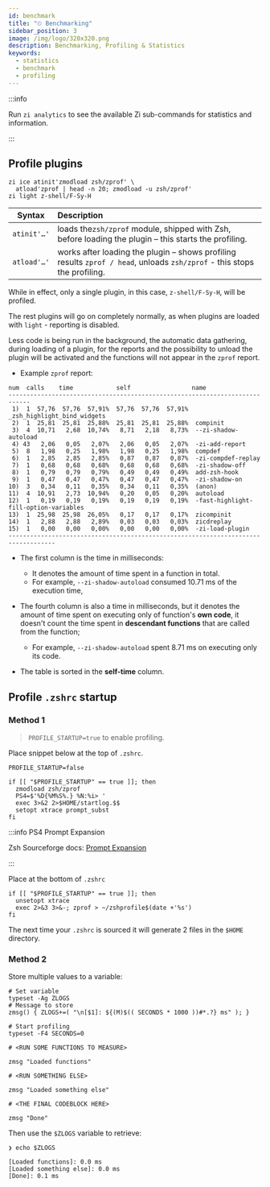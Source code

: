 ```yaml
---
id: benchmark
title: "⏲ Benchmarking"
sidebar_position: 3
image: /img/logo/320x320.png
description: Benchmarking, Profiling & Statistics
keywords:
  - statistics
  - benchmark
  - profiling
---
```


<!-- @format -->

:::info

Run `zi analytics` to see the available Zi sub-commands for statistics and information.

:::

## <i class="fa-solid fa-gauge-high"></i> Profile plugins

```shell title="~/.zshrc" showLineNumbers
zi ice atinit'zmodload zsh/zprof' \
  atload'zprof | head -n 20; zmodload -u zsh/zprof'
zi light z-shell/F-Sy-H
```

| Syntax      | Description                                                                                                              |
| ----------- | :----------------------------------------------------------------------------------------------------------------------- |
| `atinit'…'` | loads the`zsh/zprof` module, shipped with Zsh, before loading the plugin – this starts the profiling.                    |
| `atload'…'` | works after loading the plugin – shows profiling results `zprof / head`, unloads `zsh/zprof` - this stops the profiling. |

While in effect, only a single plugin, in this case, `z-shell/F-Sy-H`, will be profiled.

The rest plugins will go on completely normally, as when plugins are loaded with `light` - reporting is disabled.

Less code is being run in the background, the automatic data gathering, during loading of a plugin, for the reports and the possibility to unload the plugin will be activated and the functions will not appear in the `zprof` report.

- Example `zprof` report:

```shell {3} title="zprof" showLineNumbers
num  calls    time            self                 name
----------------------------------------------------------------------------
 1)  1  57,76  57,76  57,91%  57,76  57,76  57,91%  _zsh_highlight_bind_widgets
 2)  1  25,81  25,81  25,88%  25,81  25,81  25,88%  compinit
 3)  4  10,71   2,68  10,74%   8,71   2,18   8,73%  --zi-shadow-autoload
 4) 43   2,06   0,05   2,07%   2,06   0,05   2,07%  -zi-add-report
 5)  8   1,98   0,25   1,98%   1,98   0,25   1,98%  compdef
 6)  1   2,85   2,85   2,85%   0,87   0,87   0,87%  -zi-compdef-replay
 7)  1   0,68   0,68   0,68%   0,68   0,68   0,68%  -zi-shadow-off
 8)  1   0,79   0,79   0,79%   0,49   0,49   0,49%  add-zsh-hook
 9)  1   0,47   0,47   0,47%   0,47   0,47   0,47%  -zi-shadow-on
10)  3   0,34   0,11   0,35%   0,34   0,11   0,35%  (anon)
11)  4  10,91   2,73  10,94%   0,20   0,05   0,20%  autoload
12)  1   0,19   0,19   0,19%   0,19   0,19   0,19%  -fast-highlight-fill-option-variables
13)  1  25,98  25,98  26,05%   0,17   0,17   0,17%  zicompinit
14)  1   2,88   2,88   2,89%   0,03   0,03   0,03%  zicdreplay
15)  1   0,00   0,00   0,00%   0,00   0,00   0,00%  -zi-load-plugin
-----------------------------------------------------------------------------------
```

- The first column is the time in milliseconds:

  - It denotes the amount of time spent in a function in total.
  - For example, `--zi-shadow-autoload` consumed 10.71 ms of the execution time,

- The fourth column is also a time in milliseconds, but it denotes the amount of time spent on executing only of function's **own code**, it doesn't count the time spent in **descendant functions** that are called from the function;

  - For example, `--zi-shadow-autoload` spent 8.71 ms on executing only its code.

- The table is sorted in the **self-time** column.

## <i class="fas fa-spinner fa-spin"></i> Profile `.zshrc` startup

### Method 1

> `PROFILE_STARTUP=true` to enable profiling.

Place snippet below at the top of `.zshrc`.

```shell title="~/.zshrc" showLineNumbers
PROFILE_STARTUP=false

if [[ "$PROFILE_STARTUP" == true ]]; then
  zmodload zsh/zprof
  PS4=$'%D{%M%S%.} %N:%i> '
  exec 3>&2 2>$HOME/startlog.$$
  setopt xtrace prompt_subst
fi
```

:::info PS4 Prompt Expansion

Zsh Sourceforge docs: [Prompt Expansion][]

:::

Place at the bottom of `.zshrc`

```shell title="~/.zshrc" showLineNumbers
if [[ "$PROFILE_STARTUP" == true ]]; then
  unsetopt xtrace
  exec 2>&3 3>&-; zprof > ~/zshprofile$(date +'%s')
fi
```

The next time your `.zshrc` is sourced it will generate 2 files in the `$HOME` directory.

### Method 2

Store multiple values to a variable:

```shell title="~/.zshrc" showLineNumbers
# Set variable
typeset -Ag ZLOGS
# Message to store
zmsg() { ZLOGS+=( "\n[$1]: ${(M)$(( SECONDS * 1000 ))#*.?} ms" ); }

# Start profiling
typeset -F4 SECONDS=0

# <RUN SOME FUNCTIONS TO MEASURE>

zmsg "Loaded functions"

# <RUN SOMETHING ELSE>

zmsg "Loaded something else"

# <THE FINAL CODEBLOCK HERE>

zmsg "Done"
```

Then use the `$ZLOGS` variable to retrieve:

```shell showLineNumbers
❯ echo $ZLOGS

[Loaded functions]: 0.0 ms
[Loaded something else]: 0.0 ms
[Done]: 0.1 ms
```

[prompt expansion]: https://zsh.sourceforge.net/Doc/Release/Prompt-Expansion.html
